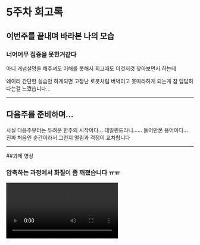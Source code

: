<!-- 회고 -->
# 5주차 회고록

## 이번주를 끝내며 바라본 나의 모습
### 너어어무 집중을 못한거같다
아니 개념설명을 해주셔도 이해를 못해서 회고때도 이것저것 찾아보면서
하는데

왜이리 간단한 실습만 하게되면 고장난 로봇처럼 버벅이고 못따라하게 되는게 참 답답하다는걸 느꼈습니다...

---

## 다음주를 준비하며...
사실 다음주부터는 두려운 한주의 시작이다...
테일윈드라니......
들어만본 용어이다... 진짜 처음인 순간이라서 그런지 떨림과 걱정이 교차합니다

---

##과제 영상
### 압축하는 과정에서 화질이 좀 깨졌습니다 ㅠㅠ
![애플 과제 영상](./Apple_test.mp4 "애플과제 영상")

